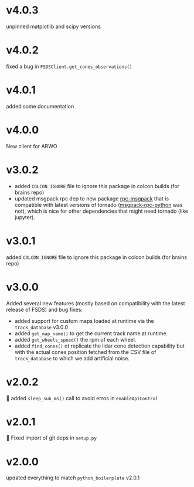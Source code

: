 # v4.0.3

unpinned matplotlib and scipy versions

# v4.0.2

fixed a bug in `FSDSClient.get_cones_observations()`

# v4.0.1

added some documentation

# v4.0.0

New client for ARWO

# v3.0.2

- added `COLCON_IGNORE` file to ignore this package in colcon builds (for brains repo)
- updated msgpack rpc dep to new package [rpc-msgpack](https://pypi.org/project/rpc-msgpack/)
  that is compatible with latest versions of tornado 
  ([msgpack-rpc-python](https://pypi.org/project/msgpack-rpc-python/) 
  was not), which is nice for other dependencies that might need tornado (like jupyter).

# v3.0.1

added `COLCON_IGNORE` file to ignore this package in colcon builds (for brains repo)

# v3.0.0
Added several new features (mostly based on compatibility with the latest
release of FSDS) and bug fixes:
- added support for custom maps loaded at runtime via the `track_database` v3.0.0
- added `get_map_name()` to get the current track name at runtime.
- added `get_wheels_speed()` the rpm of each wheel.
- added `find_cones()` ot replicate the lidar cone detection capability but with
  the actual cones position fetched from the CSV file of `track_database` to
  which we add artificial noise.

# v2.0.2

:bug: added `sleep_sub_ms()` call to avoid erros in `enableApiControl`

# v2.0.1

🐛 Fixed import of git deps in `setup.py`

# v2.0.0

updated everything to match `python_boilerplate` v2.0.1
